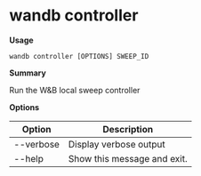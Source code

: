 # wandb controller

**Usage**

`wandb controller [OPTIONS] SWEEP_ID`

**Summary**

Run the W\&B local sweep controller

**Options**

| **Option** | **Description**             |
| ---------- | --------------------------- |
| --verbose  | Display verbose output      |
| --help     | Show this message and exit. |

